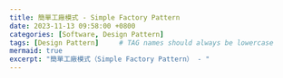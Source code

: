 ```yaml
---
title: 簡單工廠模式 - Simple Factory Pattern
date: 2023-11-13 09:58:00 +0800
categories: [Software, Design Pattern]
tags: [Design Pattern]     # TAG names should always be lowercase
mermaid: true
excerpt: "簡單工廠模式（Simple Factory Pattern） - "
---
```

